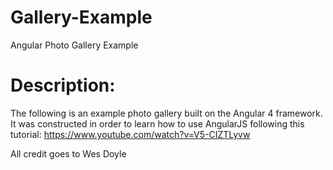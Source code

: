 # Gallery-Example
Angular Photo Gallery Example

# Description:
The following is an example photo gallery built on the Angular 4 framework. It was constructed in order to learn how to use 
AngularJS following this tutorial: https://www.youtube.com/watch?v=V5-CIZTLyvw


All credit goes to Wes Doyle
